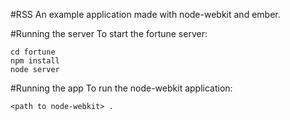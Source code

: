 #RSS
An example application made with node-webkit and ember.   

#Running the server
To start the fortune server:   
```
cd fortune
npm install
node server
```

#Running the app
To run the node-webkit application:   
```
<path to node-webkit> .
```